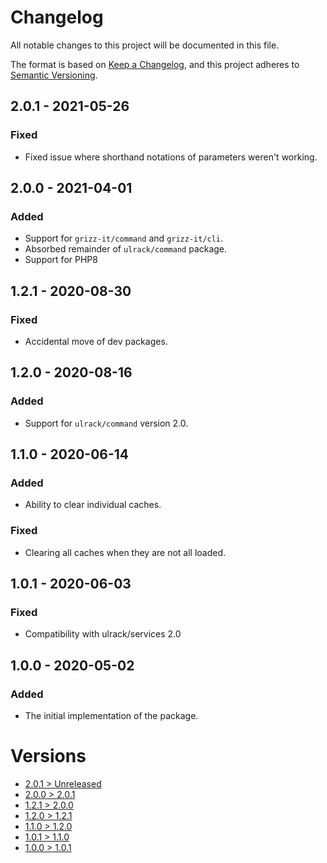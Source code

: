 # Changelog
All notable changes to this project will be documented in this file.

The format is based on [Keep a Changelog](https://keepachangelog.com/en/1.0.0/),
and this project adheres to [Semantic Versioning](https://semver.org/spec/v2.0.0.html).

## 2.0.1 - 2021-05-26
### Fixed
- Fixed issue where shorthand notations of parameters weren't working.

## 2.0.0 - 2021-04-01
### Added
- Support for `grizz-it/command` and `grizz-it/cli`.
- Absorbed remainder of `ulrack/command` package.
- Support for PHP8

## 1.2.1 - 2020-08-30
### Fixed
- Accidental move of dev packages.

## 1.2.0 - 2020-08-16
### Added
- Support for `ulrack/command` version 2.0.

## 1.1.0 - 2020-06-14
### Added
- Ability to clear individual caches.

### Fixed
- Clearing all caches when they are not all loaded.

## 1.0.1 - 2020-06-03
### Fixed
- Compatibility with ulrack/services 2.0

## 1.0.0 - 2020-05-02

### Added
- The initial implementation of the package.

# Versions
- [2.0.1 > Unreleased](https://github.com/ulrack/cli-application/compare/2.0.1...HEAD)
- [2.0.0 > 2.0.1](https://github.com/ulrack/cli-application/compare/2.0.0...2.0.1)
- [1.2.1 > 2.0.0](https://github.com/ulrack/cli-application/compare/1.2.1...2.0.0)
- [1.2.0 > 1.2.1](https://github.com/ulrack/cli-application/compare/1.2.0...1.2.1)
- [1.1.0 > 1.2.0](https://github.com/ulrack/cli-application/compare/1.1.0...1.2.0)
- [1.0.1 > 1.1.0](https://github.com/ulrack/cli-application/compare/1.0.1...1.1.0)
- [1.0.0 > 1.0.1](https://github.com/ulrack/cli-application/compare/1.0.0...1.0.1)
